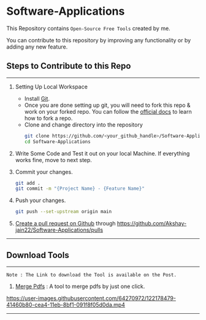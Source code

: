 # Software-Applications
This Repository contains `Open-Source Free Tools` created by me.

You can contribute to this repository by improving any functionality or by adding any new feature.

## Steps to Contribute to this Repo

---

1. Setting Up Local Workspace

    - Install [Git](https://git-scm.com/book/en/v2/Getting-Started-Installing-Git).
    - Once you are done setting up git, you will need to fork this repo & work on your forked repo. You can follow the [official docs](https://docs.github.com/en/free-pro-team@latest/github/getting-started-with-github/fork-a-repo) to learn how to fork a repo.
    - Clone and change directory into the repository
        ```bash
        git clone https://github.com/<your_github_handle>/Software-Applications.git
        cd Software-Applications
        ```

2. Write Some Code and Test it out on your local Machine. If everything works fine, move to next step.

3. Commit your changes.
    ```bash
    git add .
    git commit -m "{Project Name} - {Feature Name}"
    ```
4. Push your changes.

    ```bash
    git push --set-upstream origin main
    ```


5. [Create a pull request on Github](https://opensource.com/article/19/7/create-pull-request-github) 
through https://github.com/Akshay-jain22/Software-Applications/pulls

---


## Download Tools

---

`Note : The Link to download the Tool is available on the Post.`

1. [Merge Pdfs](https://www.linkedin.com/posts/akshay-jain22_linkedinglobal-developer-pdfs-activity-6794219689695416320-DSEX) : A tool to merge pdfs by just one click.

https://user-images.githubusercontent.com/64270972/122178479-41460b80-cea4-11eb-8bf1-091f8f05d0da.mp4

---
